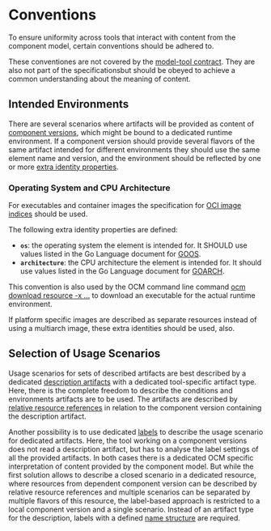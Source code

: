 # Conventions

To ensure uniformity across tools that interact with content from the component model,
certain conventions should be adhered to.

These conventiones are not covered by the [model-tool contract](../05-guidelines/02-contract.md#model-contract).
They are also not part of the specificationsbut should be obeyed
to achieve a common understanding about the meaning of content.

## Intended Environments

There are several scenarios where artifacts will be provided as content of [component versions](./02-elements-toplevel.md#components-and-component-versions), which might be bound to a dedicated runtime environment. If a component version should provide several flavors of the same artifact intended for different environments they should use the same element name and version, and the environment should be reflected by one or more [extra identity properties](./03-elements-sub.md#identifiers).

### Operating System and CPU Architecture

For executables and container images the specification for [OCI image indices](https://github.com/opencontainers/image-spec/blob/main/image-index.md#image-index-property-descriptions) should be used.

The following extra identity properties are defined:

- **`os`**: the operating system the element is intended for. It SHOULD use values listed in the Go Language document for [GOOS](https://go.dev/doc/install/source#environment).
- **`architecture`**: the CPU architecture the element is intended for. It should use values listed in the Go Language document for [GOARCH](https://go.dev/doc/install/source#environment).

This convention is also used by the OCM command line command [ocm download resource -x ...](https://github.com/open-component-model/ocm/blob/main/docs/reference/ocm_download_resources.md) to download an executable for the actual runtime environment.

If platform specific images are described as separate resources instead of using a multiarch image, these extra identities should be used, also.

## Selection of Usage Scenarios

Usage scenarios for sets of described artifacts are best described by a dedicated [description artifacts](../../specification/contract/README.md#how-does-it-look-like-in-the-open-component-model) with a dedicated tool-specific artifact type. Here, there is the complete freedom to describe the conditions and environments artifacts are to be used. The artifacts are described by [relative resource references](../05-guidelines/03-references.md#relative-artifact-references) in relation to the component version containing the description artifact.

Another possibility is to use dedicated [labels](./03-elements-sub.md#labels) to describe the usage scenario for dedicated artifacts. Here, the tool working on a component versions does not read a description artifact, but has to analyse the label settings of all the provided artifacts. In both cases there is a dedicated OCM specific interpretation of content provided by the component model. But while the first solution allows to describe a closed scenario in a dedicated resource, where resources from dependent component version can be described by relative resource references and multiple scenarios can be separated by multiple flavors of this resource, the label-based approach is restricted to a local component version and a single scenario. Instead of an artifact type for the description, labels with a defined [name structure](./03-elements-sub.md#labels) are required.
